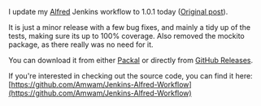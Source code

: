 I update my [Alfred] Jenkins workflow to 1.0.1 today ([Original post](http://amwam.me/blog/alfred-jenkins-workflow)).

It is just a minor release with a few bug fixes, and mainly a tidy up of the tests, making sure its up to 100% coverage. 
Also removed the mockito package, as there really was no need for it.



You can download it from either [Packal] or directly from [GitHub Releases].

If you're interested in checking out the source code, you can find it here: [https://github.com/Amwam/Jenkins-Alfred-Workflow](https://github.com/Amwam/Jenkins-Alfred-Workflow)


[filtered]: /images/alfred-jenkins/filtered-jobs.png "Filtered jobs"
[alljobs]: /images/alfred-jenkins/all-jobs.png "All jobs"
[GitHub Releases]: https://github.com/Amwam/Jenkins-Alfred-Workflow/releases
[Packal]: http://www.packal.org/workflow/jenkins
[Alfred]: http://www.alfredapp.com/
